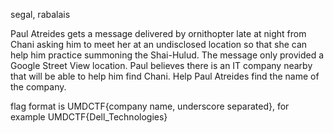 segal, rabalais

Paul Atreides gets a message delivered by ornithopter late at night from Chani asking him to meet her at an undisclosed location so that she can help him practice summoning the Shai-Hulud. The message only provided a Google Street View location. Paul believes there is an IT company nearby that will be able to help him find Chani. Help Paul Atreides find the name of the company.

flag format is UMDCTF{company name, underscore separated}, for example UMDCTF{Dell_Technologies}
